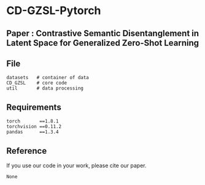 # CD-GZSL-Pytorch 
## Paper : Contrastive Semantic Disentanglement in Latent Space for Generalized Zero-Shot Learning

## File
```
datasets   # container of data  
CD_GZSL    # core code  
util       # data processing

```
## Requirements
```
torch       ==1.8.1
torchvision ==0.11.2
pandas      ==1.3.4
```
## Reference
If you use our code in your work, please cite our paper.
```
None
```
